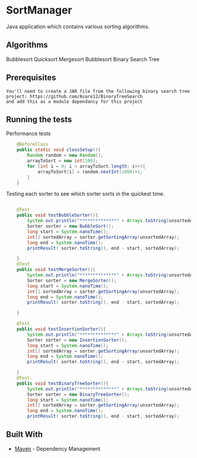 # SortManager
Java application which contains various sorting algorithms.

## Algorithms
Bubblesort
Quicksort
Mergesort
Bubblesort
Binary Search Tree

## Prerequisites
```
You'll need to create a JAR file from the following binary search tree project: https://github.com/Asare12/BinaryTreeSearch
and add this as a module dependancy for this project 
```
## Running the tests
Performance tests

```java
    @BeforeClass
    public static void classSetup(){
        Random random = new Random();
        arrayToSort = new int[100];
        for (int i = 0; i < arrayToSort.length; i++){
            arrayToSort[i] = random.nextInt(1000)+1;
        }
    }
```

Testing each sorter to see which sorter sorts in the quickest time.

```java

    @Test
    public void testBubbleSorter(){
        System.out.println("**************" + Arrays.toString(unsortedArray) + "****************");
        Sorter sorter = new BubbleSort();
        long start = System.nanoTime();
        int[] sortedArray = sorter.getSortingArray(unsortedArray);
        long end = System.nanoTime();
        printResult( sorter.toString(), end - start, sortedArray);

    }
    @Test
    public void testMergeSorter(){
        System.out.println("**************" + Arrays.toString(unsortedArray) + "****************");
        Sorter sorter = new MergeSorter();
        long start = System.nanoTime();
        int[] sortedArray = sorter.getSortingArray(unsortedArray);
        long end = System.nanoTime();
        printResult( sorter.toString(), end - start, sortedArray);

    }

    @Test
    public void testInsertionSorter(){
        System.out.println("**************" + Arrays.toString(unsortedArray) + "****************");
        Sorter sorter = new InsertionSorter();
        long start = System.nanoTime();
        int[] sortedArray = sorter.getSortingArray(unsortedArray);
        long end = System.nanoTime();
        printResult( sorter.toString(), end - start, sortedArray);

    }
    @Test
    public void testBinaryTreeSorter(){
        System.out.println("**************" + Arrays.toString(unsortedArray) + "****************");
        Sorter sorter = new BinaryTreeSorter();
        long start = System.nanoTime();
        int[] sortedArray = sorter.getSortingArray(unsortedArray);
        long end = System.nanoTime();
        printResult( sorter.toString(), end - start, sortedArray);
```

## Built With
* [Maven](https://maven.apache.org/) - Dependency Management




